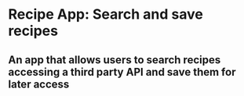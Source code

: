 # Recipe App: Search and save recipes

## An app that allows users to search recipes accessing a third party API and save them for later access